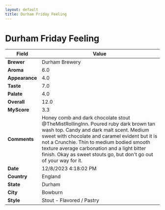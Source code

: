 ```yaml
---
layout: default
title: Durham Friday Feeling
---
```


# Durham Friday Feeling

| Field         | Value                                                                                                   |
|---------------|---------------------------------------------------------------------------------------------------------|
| **Brewer**    | Durham Brewery                                                                                        |
| **Aroma**     | 6.0                                                                                         |
| **Appearance**| 4.0                                                                                    |
| **Taste**     | 7.0                                                                                         |
| **Palate**    | 4.0                                                                                        |
| **Overall**   | 12.0                                                                                       |
| **MyScore**   | 3.3                                                                                       |
| **Comments**  | Honey comb and dark chocolate stout @TheMistRollingInn. Poured ruby dark brown tan wash top. Candy and dark malt scent. Medium sweet with chocolate and caramel evident but it is not a Crunchie. Thin to medium bodied smooth texture average carbonation and a light bitter finish. Okay as sweet stouts go, but don't go out of your way for it.                                                                                      |
| **Date**      | 12/8/2023 4:18:02 PM                                                                                          |
| **Country**   | England                                                                                       |
| **State**     | Durham                                                                                         |
| **City**      | Bowburn                                                                                          |
| **Style**     | Stout - Flavored / Pastry                                                                                         |
